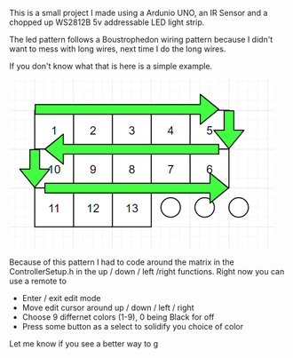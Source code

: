 This is a small project I made using a Ardunio UNO, an IR Sensor and a chopped up WS2812B 5v addressable LED light strip.

The led pattern follows a Boustrophedon wiring pattern because I didn't want to mess with long wires, next time I do the long wires.

If you don't know what that is here is a simple example.

![Boustrophedon](Boustrophedon.png)

Because of this pattern I had to code around the matrix in the ControllerSetup.h in the up / down / left /right functions. Right now you can use a remote to 
* Enter / exit edit mode
* Move edit cursor around up / down / left / right
* Choose 9 differnet colors (1-9), 0 being Black for off
* Press some button as a select to solidify you choice of color

Let me know if you see a better way to g